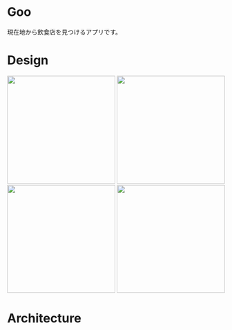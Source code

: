 # Goo

現在地から飲食店を見つけるアプリです。

# Design

<img src="https://user-images.githubusercontent.com/38370581/82757468-9f2c2f00-9e1b-11ea-9df0-ae7d5d357308.png" width="250px" /> <img src="https://user-images.githubusercontent.com/38370581/82757469-9f2c2f00-9e1b-11ea-808b-53ed95d25314.png" width="250px" />  
<img src="https://user-images.githubusercontent.com/38370581/82757470-9fc4c580-9e1b-11ea-9510-099eb0aaaf17.png" width="250px" /> <img src="https://user-images.githubusercontent.com/38370581/82757471-a05d5c00-9e1b-11ea-88d4-f25ed2cb9509.png" width="250px">

# Architecture
